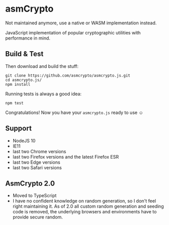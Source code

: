 asmCrypto 
=========

Not maintained anymore, use a native or WASM implementation instead.

JavaScript implementation of popular cryptographic utilities with performance in mind.

Build & Test
------------

Then download and build the stuff:

    git clone https://github.com/asmcrypto/asmcrypto.js.git
    cd asmcrypto.js/
    npm install

Running tests is always a good idea:

    npm test

Congratulations! Now you have your `asmcrypto.js` ready to use ☺

Support
-----------

* NodeJS 10
* IE11
* last two Chrome versions
* last two Firefox versions and the latest Firefox ESR
* last two Edge versions
* last two Safari versions

AsmCrypto 2.0
-----------

* Moved to TypeScript
* I have no confident knowledge on random generation, so I don't feel right maintaining it. As of 2.0 all custom random generation and seeding code is removed, the underlying browsers and environments have to provide secure random.  
